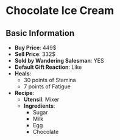 # Chocolate Ice Cream

## Basic Information

- **Buy Price**: 449$
- **Sell Price**: 332$
- **Sold by Wandering Salesman**: YES
- **Default Gift Reaction**: Like
- **Heals**:
  - 30 points of Stamina
  - 7 points of Fatigue
- **Recipe**:
  - **Utensil**: Mixer
  - **Ingredients**:
    - Sugar
    - Milk
    - Egg
    - Chocolate